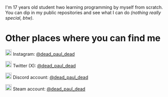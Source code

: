 I'm 17 years old student hwo learning programming by myself from scratch. 
You can dip in my public repositories and see what I can do 
_(nothing really special, btw)_.

# Other places where you can find me 
<img src="https://cdn-icons-png.flaticon.com/128/1384/1384031.png" height="20px"> Instagram: [@dead_paul_dead](https://www.instagram.com/dead_paul_dead)

<img src="https://cdn-icons-png.flaticon.com/128/5968/5968958.png" height="20px"> Twitter (X): [@dead_paul_dead](https://x.com/dead_paul_dead)

<img src="https://cdn-icons-png.flaticon.com/128/4945/4945914.png" height="20px"> Discord account: [@dead_paul_dead](https://discordapp.com/users/dead_paul_dead)

<img src="https://cdn-icons-png.flaticon.com/128/3670/3670382.png" height="20px"> Steam account: [@dead_paul_dead](https://steamcommunity.com/id/dead-paul-dead)